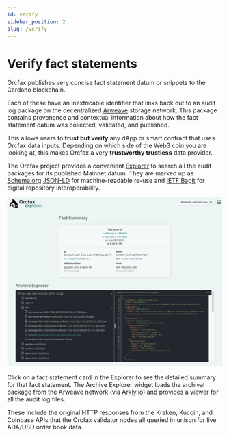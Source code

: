 ```yaml
---
id: verify
sidebar_position: 2
slug: /verify
---
```


# Verify fact statements
Orcfax publishes very concise fact statement datum or snippets to the Cardano
blockchain.

Each of these have an inextricable identifier that links back out to
an audit log package on the decentralized [Arweave](https://arweave.org) storage
network. This package contains provenance and contextual information about
how the fact statement datum was collected, validated, and published.

This allows users to **trust but verify** any dApp or smart contract that uses
Orcfax data inputs. Depending on which side of the Web3 coin you are looking at,
this makes Orcfax a very **trustworthy** **trustless** data provider.

The Orcfax project provides a convenient [Explorer](https://explorer.orcfax.io)
to search all the audit packages for its published Mainnet datum. They are
marked up as [Schema.org](https://schema.org/Claim)
[JSON-LD](https://json-ld.org/) for machine-readable re-use and
[IETF Bagit](https://datatracker.ietf.org/doc/html/rfc8493) for digital
repository interoperability.

![Orcfax Explorer sample](/img/orcfax-explorer-sample.png)

Click on a fact statement card in the Explorer to see the detailed summary
for that fact statement. The Archive Explorer widget loads the archival
package from the Arweave network (via [Arkly.io](http://arkly.io/about/)) and
provides a viewer for all the audit log files.

These include the original HTTP responses from the Kraken, Kucoin, and
Coinbase APIs that the Orcfax validator nodes all queried in unison for live
ADA/USD order book data.

